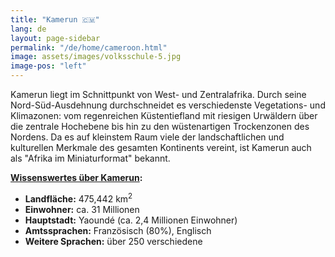 ```yaml
---
title: "Kamerun 🇨🇲"
lang: de
layout: page-sidebar
permalink: "/de/home/cameroon.html"
image: assets/images/volksschule-5.jpg
image-pos: "left"
---
```


Kamerun liegt im Schnittpunkt von West- und Zentralafrika. Durch seine Nord-Süd-Ausdehnung durchschneidet es verschiedenste Vegetations- und Klimazonen: vom regenreichen Küstentiefland mit riesigen Urwäldern über die zentrale Hochebene bis hin zu den wüstenartigen Trockenzonen des Nordens. Da es auf kleinstem Raum viele der landschaftlichen und kulturellen Merkmale des gesamten Kontinents vereint, ist Kamerun auch als "Afrika im Miniaturformat" bekannt.

**[Wissenswertes über Kamerun](https://de.wikipedia.org/wiki/Kamerun):**
- **Landfläche:** 475,442 km<sup>2</sup>
- **Einwohner:** ca. 31 Millionen
- **Hauptstadt:** Yaoundé (ca. 2,4 Millionen Einwohner)
- **Amtssprachen:** Französisch (80%), Englisch 
- **Weitere Sprachen:** über 250 verschiedene


